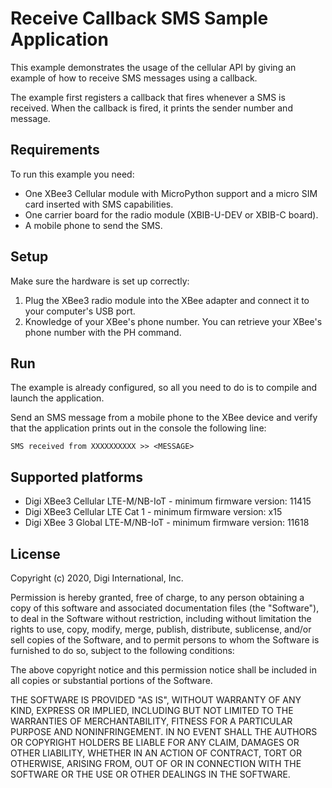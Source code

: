 Receive Callback SMS Sample Application
=======================================

This example demonstrates the usage of the cellular API by giving an example of
how to receive SMS messages using a callback.

The example first registers a callback that fires whenever a SMS is received.
When the callback is fired, it prints the sender number and message.

Requirements
------------

To run this example you need:

* One XBee3 Cellular module with MicroPython support and a micro SIM card
  inserted with SMS capabilities.
* One carrier board for the radio module (XBIB-U-DEV or XBIB-C board).
* A mobile phone to send the SMS.

Setup
-----

Make sure the hardware is set up correctly:

1. Plug the XBee3 radio module into the XBee adapter and connect it to your
   computer's USB port.
2. Knowledge of your XBee's phone number. You can retrieve your XBee's phone
   number with the PH command.

Run
---

The example is already configured, so all you need to do is to compile and
launch the application.

Send an SMS message from a mobile phone to the XBee device and verify that
the application prints out in the console the following line:

    SMS received from XXXXXXXXXX >> <MESSAGE>

Supported platforms
-------------------

* Digi XBee3 Cellular LTE-M/NB-IoT - minimum firmware version: 11415
* Digi XBee3 Cellular LTE Cat 1 - minimum firmware version: x15
* Digi XBee 3 Global LTE-M/NB-IoT - minimum firmware version: 11618

License
-------

Copyright (c) 2020, Digi International, Inc.

Permission is hereby granted, free of charge, to any person obtaining a copy
of this software and associated documentation files (the "Software"), to deal
in the Software without restriction, including without limitation the rights
to use, copy, modify, merge, publish, distribute, sublicense, and/or sell
copies of the Software, and to permit persons to whom the Software is
furnished to do so, subject to the following conditions:

The above copyright notice and this permission notice shall be included in all
copies or substantial portions of the Software.

THE SOFTWARE IS PROVIDED "AS IS", WITHOUT WARRANTY OF ANY KIND, EXPRESS OR
IMPLIED, INCLUDING BUT NOT LIMITED TO THE WARRANTIES OF MERCHANTABILITY,
FITNESS FOR A PARTICULAR PURPOSE AND NONINFRINGEMENT. IN NO EVENT SHALL THE
AUTHORS OR COPYRIGHT HOLDERS BE LIABLE FOR ANY CLAIM, DAMAGES OR OTHER
LIABILITY, WHETHER IN AN ACTION OF CONTRACT, TORT OR OTHERWISE, ARISING FROM,
OUT OF OR IN CONNECTION WITH THE SOFTWARE OR THE USE OR OTHER DEALINGS IN THE
SOFTWARE.